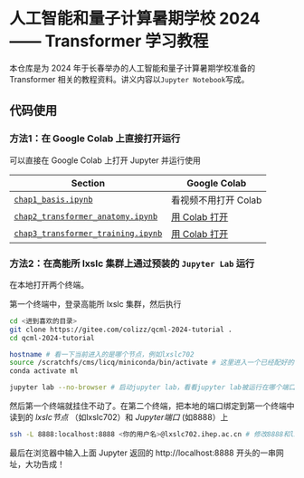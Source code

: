 # 人工智能和量子计算暑期学校 2024 —— Transformer 学习教程

本仓库是为 2024 年于长春举办的人工智能和量子计算暑期学校准备的 Transformer 相关的教程资料。讲义内容以`Jupyter Notebook`写成。

## 代码使用

### 方法1：在 Google Colab 上直接打开运行

可以直接在 Google Colab 上打开 Jupyter 并运行使用

| Section | Google Colab |
| --- | --- |
| [`chap1_basis.ipynb`](chap1_basis.ipynb) | 看视频不用打开 Colab |
| [`chap2_transformer_anatomy.ipynb`](chap2_transformer_anatomy.ipynb) | [用 Colab 打开](https://colab.research.google.com/github/colizz/qcml-2024-tutorial/blob/master/chap2_transformer_anatomy.ipynb) |
| [`chap3_transformer_training.ipynb`](chap3_transformer_training.ipynb) | [用 Colab 打开](https://colab.research.google.com/github/colizz/qcml-2024-tutorial/blob/master/chap3_transformer_training.ipynb) |

### 方法2：在高能所 lxslc 集群上通过预装的 `Jupyter Lab` 运行

在本地打开两个终端。

第一个终端中，登录高能所 lxslc 集群，然后执行
 ```bash
cd <进到喜欢的目录>
git clone https://gitee.com/colizz/qcml-2024-tutorial .
cd qcml-2024-tutorial

hostname # 看一下当前进入的是哪个节点，例如lxslc702
source /scratchfs/cms/licq/miniconda/bin/activate # 这里进入一个已经配好的conda环境
conda activate ml

jupyter lab --no-browser # 启动jupyter lab，看看jupyter lab被运行在哪个端口上，例如8888
 ```

然后第一个终端就挂住不动了。在第二个终端，把本地的端口绑定到第一个终端中读到的 *lxslc节点* （如lxslc702）和 *Jupyter端口* (如8888）上
 ```bash
ssh -L 8888:localhost:8888 <你的用户名>@lxslc702.ihep.ac.cn # 修改8888和lxslc702
 ```
 
最后在浏览器中输入上面 Jupyter 返回的 http://localhost:8888 开头的一串网址，大功告成！

